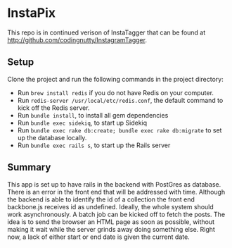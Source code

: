# InstaPix
This repo is in continued verison of InstaTagger that can be found at http://github.com/codingnutty/InstagramTagger.
## Setup

Clone the project and run the following commands in the project directory:
* Run `brew install redis` if you do not have Redis on your computer.
* Run `redis-server /usr/local/etc/redis.conf`, the default command to kick off the Redis server.
* Run `bundle install`, to install all gem dependencies
* Run `bundle exec sidekiq`, to start up Sidekiq
* Run `bundle exec rake db:create; bundle exec rake db:migrate` to set up the database locally.
* Run `bundle exec rails s`, to start up the Rails server

## Summary
This app is set up to have rails in the backend with PostGres as database.
There is an error in the front end that will be addressed with time. Although the backend is able to identify the id of a collection the front end backbone.js receives id as undefined.
Ideally, the whole system should work asynchronously. A batch job can be kicked off to fetch the posts. The idea is to send the browser an HTML page as soon as possible, without making it wait while the server grinds away doing something else. Right now, a lack of either start or end date is given the current date.